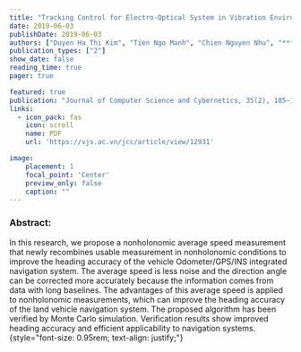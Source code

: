 ```yaml
---
title: "Tracking Control for Electro-Optical System in Vibration Enviroment Based on Self-tuning Fuzzy Sliding Mode Control"
date: 2019-06-03
publishDate: 2019-06-03
authors: ["Duyen Ha Thi Kim", "Tien Ngo Manh", "Chien Nguyen Nhu", "***Viet Do Hoang***", "Huong Nguyen Thi Thu"]
publication_types: ["2"]
show_date: false
reading_time: true
pager: true

featured: true
publication: "Journal of Computer Science and Cybernetics, 35(2), 185–196"
links:
  - icon_pack: fas
    icon: scroll
    name: PDF
    url: 'https://vjs.ac.vn/jcc/article/view/12931'

image:
    placement: 1
    focal_point: 'Center'
    preview_only: false
    caption: ""
---
```


### Abstract:

In this research, we propose a nonholonomic average speed measurement that newly recombines usable measurement in nonholonomic conditions to improve the heading accuracy of the vehicle Odometer/GPS/INS integrated navigation system. The average speed is less noise and the direction angle can be corrected more accurately because the information comes from data with long baselines. The advantages of this average speed is applied to nonholonomic measurements, which can improve the heading accuracy of the land vehicle navigation system. The proposed algorithm has been verified by Monte Carlo simulation. Verification results show improved heading accuracy and efficient applicability to navigation systems.
{style="font-size: 0.95rem; text-align: justify;"}

